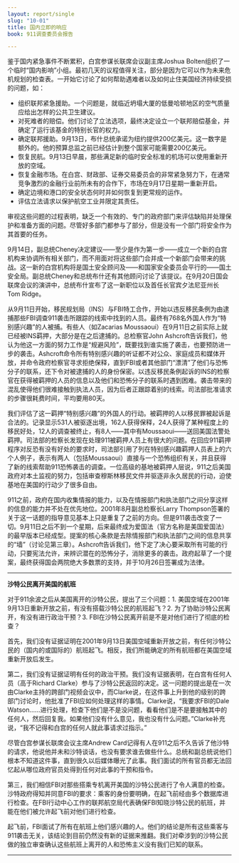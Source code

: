 ```yaml
---
layout: report/single
slug: "10-01"
title: 国内立即的响应
book: 911调查委员会报告

---
```

鉴于国内紧急事件不断累积，白宫参谋长联席会议副主席Joshua Bolten组织了一个临时“国内影响”小组。最初几天的议程值得关注，部分是因为它可以作为未来危机规划的检查表。一开始它讨论了如何帮助遇难者以及如何止住美国经济持续受损的问题，如：

  - 组织联邦紧急援助。一个问题是，就临近坍塌大厦的低曼哈顿地区的空气质量应给出怎样的公共卫生建议。
  - 对死难者的赔偿。他们讨论了立法选项，最终决定设立一个联邦赔偿基金，并确定了运行该基金的特别长官的权力。
  - 确定联邦援助。9月13日，布什总统承诺为纽约提供200亿美元。这一数字是额外的。他的预算总监之前已经估计到整个国家可能需要200亿美元。
  - 恢复民航。9月13日早晨，那些满足新的临时安全标准的机场可以使用重新开放的空域。
  - 恢复金融市场。在白宫、财政部、证券交易委员会的非常紧急努力下，在通常竞争激烈的金融行业前所未有的合作下，市场在9月17日星期一重新开启。
  - 确定边境和港口的安全状态何时并如何恢复到更常规的运作。
  - 评估立法请求以保护航空工业并限定其责任。

审视这些问题的过程表明，缺乏一个有效的、专门的政府部门来评估缺陷并处理保护和准备方面的问题。尽管好多部门都参与了部分，但是没有一个部门将安全作为其首要的任务。

9月14日，副总统Cheney决定建议——至少是作为第一步——成立一个新的白宫机构来协调所有相关部门，而不用面对将这些部门合并成一个新部门会带来的挑战。这一新的白宫机构将是国土安全顾问及——和国家安全委员会平行的——国土安全局。副总统Cheney和总统布什还有其他顾问讨论了该提议。在9月20日国会联席会议的演讲中，总统布什宣布了这一新职位以及首任长官宾夕法尼亚州长Tom Ridge。

从9月11日开始，移民规划局（INS）与FBI特工合作，开始以违反移民条例为由逮捕那些FBI调查911袭击所跟踪的线索中找到的人员。最终有768名外国人作为“特别感兴趣”的人被捕。有些人（如Zacarias Moussaoui）在9月11日之前实际上就已经被INS羁押，大部分是在之后逮捕的。总检察官John Ashcroft告诉我们，他认为他这一方面的努力工作是“规避风险”，既要找到谁实施了袭击，也要预防进一步的袭击。Ashcroft命令所有特别感兴趣的听证都不对公众、家庭成员和媒体开放，并命令政府检察官寻求拒绝保释，直到FBI或者其他部门“漂清”了他们与恐怖分子的联系，还下令对被逮捕的人的身份保密。以违反移民条例起诉的INS的检察官在获得被羁押的人员的信息以及他们和恐怖分子的联系时遇到困难。袭击带来的混乱使得他们很难接触到执法人员，因为后者正跟踪着别的线索。司法部批准请求的步骤很耗费时间，平均要用80天。

我们评估了这一羁押“特别感兴趣”的外国人的行动。被羁押的人以移民罪被起诉是合法的。记录显示531人被驱逐出境，162人获得保释，24人获得了某种程度上的移民好处，12人的调查被终止，有8人——其中有Moussaoui——送回美国法警处羁押。司法部的检察长发现在处理911被羁押人员上有很大的问题。在回应911羁押程序对反恐有没有好处的要求时，司法部引用了列在特别感兴趣羁押人员表上的六个人例子，表示有两人（包括Moussaoui）直接与一个恐怖组织有关，并且获得了新的线索帮助911恐怖袭击的调查。一位高级的基地被羁押人层说，911之后美国政府对本土监视的努力，包括审查穆斯林移民文件并驱逐非永久居民的行动，迫使基地在美国的行动少了很多自由。

911之前，政府在国内收集情报的能力，以及在情报部门和执法部门之间分享这样的信息的能力并不处在优先地位。2001年8月副总检察长Larry Thompson签署的关于这一话题的指导意见基本上只是重复了之前的方向。但是911袭击改变了一切。9月11日之后不到一个星期，后来最终成为爱国法（官方名称是美国爱国法）的最早版本已经成型。提案的核心条款是去除情报部门和执法部门之间的信息共享的“墙”（讨论见第三章）。Ashcroft告诉我们，他下定了决心要采取所有可能的行动，只要宪法允许，来辨识潜在的恐怖分子，消除更多的袭击。政府起草了一个提案，最终获得国会两院绝大多数票的支持，并于10月26日签署成为法律。

****
**沙特公民离开美国的航班**

对于911余波之后从美国离开的沙特公民，提出了三个问题：1. 美国空域在2001年9月13日重新开放之前，有没有搭载沙特公民的航班起飞？2. 为了协助沙特公民离开，有没有进行政治干预？3. FBI在沙特公民离开前是不是对他们进行了彻底的检查？

首先，我们没有证据证明在2001年9月13日美国空域重新开放之前，有任何沙特公民的（国内的或国际的）航班起飞。相反，我们所能确定的所有航班都在美国空域重新开放后发生。

第二，我们没有证据证明有任何的政治干预。我们没有证据表明，在白宫有任何人员（高于Richard Clarke）参与了沙特公民返回的决定。这一问题的提出是在一次由Clarke主持的跨部门视频会议中，而Clarke说，在这件事上升到他的级别的跨部门讨论时，他批准了FBI应如何处理这样的事情。Clarke说，“我要求FBI的Dale Watson……进行处理，检查下他们是不是没问题，看看他们是不是要接触其中的任何人，然后回复我。如果他们没有什么意见，我也没有什么问题。”Clarke补充说，“我不记得和白宫的任何人就此事请求过指示。”

尽管白宫参谋长联席会议主席Andrew Card记得有人在911之后不久告诉了他沙特的请求，他说他并未和沙特谈话，也没有要求谁去做些什么。总统和副总统说他们根本不知道这件事，直到很久以后媒体曝光了此事。我们面试的所有官员都无法回忆起从哪位政府官员处得到任何对此事的干预和指令。

第三，我们相信FBI对那些搭乘专机离开美国的沙特公民进行了令人满意的检查。沙特政府得知并同意FBI的要求：乘客的身份要明确，在起飞前经由多个数据库进行检查。在FBI行动中心工作的联邦航空局代表确保FBI知晓沙特公民的航班，并能在他们被允许起飞前对他们进行检查。

起飞前，FBI面试了所有在航班上他们感兴趣的人。他们的结论是所有这些乘客与911袭击无关，该结论到目前仍然没有新的证据来推翻。我们对牵涉到的沙特公民做的独立审查确认这些航班上离开的人和恐怖主义没有我们已知的联系。
****
